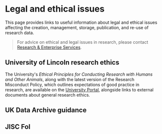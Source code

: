 # Legal and ethical issues

This page provides links to useful information about legal and ethical issues affecting the creation, management, storage, publication, and re-use of research data.

> For advice on ethical and legal issues in research, please contact [Research & Enterprise Services](http://research.blogs.lincoln.ac.uk/).

## University of Lincoln research ethics

The University's *Ethical Principles for Conducting Research with Humans and Other Animals*, along with the latest version of the Research Misconduct Policy, which outlines expectations of good practice in research, are available on the [University Portal](https://portal.lincoln.ac.uk/C11/C8/ResearchEthicsPolicy/default.aspx), alongside links to external documents about general research ethics.

## UK Data Archive guidance

## JISC FoI